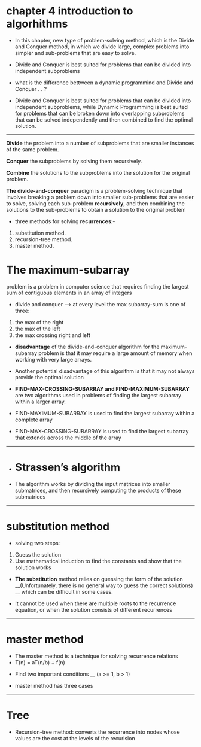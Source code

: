 # chapter 4 introduction to algorhithms

* In this chapter, new type of problem-solving method, which is the Divide and Conquer method, in which we divide large, complex problems into simpler and sub-problems that are easy to solve.

* Divide and Conquer is best suited for problems that can be divided into independent subproblems
 
* what is the difference bettween a dynamic programmind and Divide and Conquer . . ? 

 * Divide and Conquer is best suited for problems that can be divided into independent subproblems, while Dynamic Programming is best suited for problems that can be broken down into overlapping subproblems that can be solved independently and then combined to find the optimal solution.
 -----------

**Divide** the problem into a number of subproblems that are smaller instances of the same problem.

**Conquer** the subproblems by solving them recursively.

**Combine** the solutions to the subproblems into the solution for the original problem.

**The divide-and-conquer** paradigm is a problem-solving technique that involves breaking a problem down into smaller sub-problems that are easier to solve, solving each sub-problem **recursively**, and then combining the solutions to the sub-problems to obtain a solution to the original problem

* three methods for solving **recurrences**:-

1) substitution method.
2) recursion-tree method.  
3) master method. 

# The maximum-subarray
 problem is a problem in computer science that requires finding the largest sum of contiguous elements in an array of integers

* divide and conquer --> at every level the max subarray-sum is one of three: 
1) the max of the right  
2) the max of the left  
3) the max crossing right and left

* **disadvantage** of the divide-and-conquer algorithm for the maximum-subarray problem is that it may require a large amount of memory when working with very large arrays.

* Another potential disadvantage  of this algorithm is that it may not always provide the optimal solution
* **FIND-MAX-CROSSING-SUBARRAY and FIND-MAXIMUM-SUBARRAY** are two algorithms used in problems of finding the largest subarray within a larger array.

* FIND-MAXIMUM-SUBARRAY is used to find the largest subarray within a complete array
* FIND-MAX-CROSSING-SUBARRAY is used to find the largest subarray that extends across the middle of the array

* ***
* # Strassen’s algorithm 
* The algorithm works by dividing the input matrices into smaller submatrices, and then recursively computing the products of these submatrices
******
 # substitution method
 * solving two steps:
1. Guess the solution 
2. Use mathematical induction to find the constants and show that the solution works

* **The substitution** method relies on guessing the form of the solution __(Unfortunately, there is no general way to guess the correct solutions) __ which can be difficult in some cases.

- It cannot be used when there are multiple roots to the recurrence equation, or when the solution consists of different recurrences
****
# master method
* The master method is a technique for solving recurrence relations 
* T(n) = aT(n/b) + f(n)
- Find two important conditions __ (a >= 1, b > 1)

*  master method has three cases 
*****
# Tree
* Recursion-tree method: converts the recurrence into nodes whose values are the cost at the levels of the recurision
